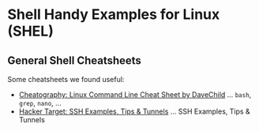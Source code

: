 # Shell Handy Examples for Linux (SHEL)

## General Shell Cheatsheets

Some cheatsheets we found useful:

* [Cheatography:  Linux Command Line Cheat Sheet by DaveChild](https://www.cheatography.com/davechild/cheat-sheets/linux-command-line/) … `bash`, `grep`, `nano`, …
* [Hacker Target: SSH Examples, Tips & Tunnels](https://hackertarget.com/ssh-examples-tunnels) … SSH Examples, Tips & Tunnels